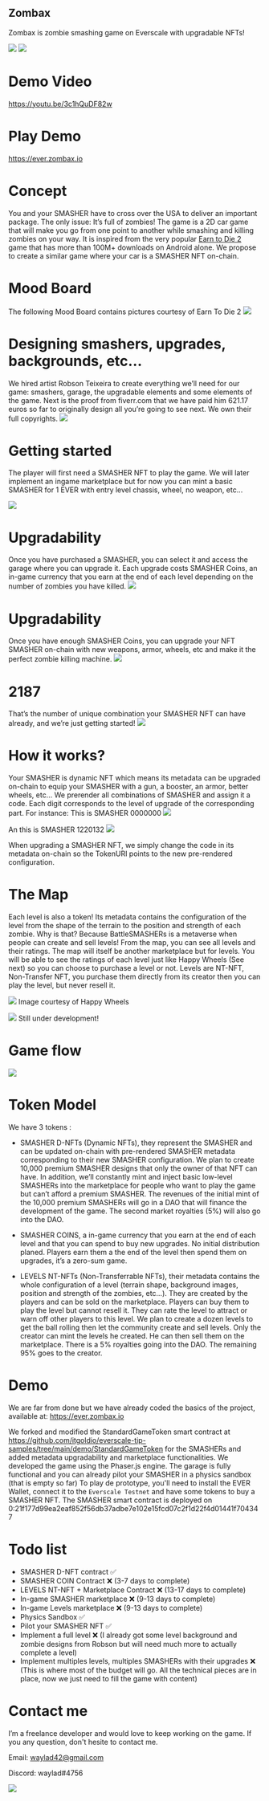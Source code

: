 ## Zombax

Zombax is zombie smashing game on Everscale with upgradable NFTs!

![](https://ever.zombax.io/assets/screenshots/home.png)
![](https://ever.zombax.io/assets/screenshots/demo2.png)

# Demo Video

https://youtu.be/3c1hQuDF82w

# Play Demo

https://ever.zombax.io

# Concept

You and your SMASHER have to cross over the USA to deliver an important package. The only issue: It’s full of zombies!
The game is a 2D car game that will make you go from one point to another while smashing and killing zombies on your way. It is inspired from the very popular [Earn to Die 2](https://play.google.com/store/apps/details?id=com.notdoppler.earntodie2) game that has more than 100M+ downloads on Android alone.
We propose to create a similar game where your car is a SMASHER NFT on-chain.

# Mood Board

The following Mood Board contains pictures courtesy of Earn To Die 2
![](https://ever.zombax.io/assets/screenshots/mood2.png)

# Designing smashers, upgrades, backgrounds, etc…

We hired artist Robson Teixeira to create everything we’ll need for our game: smashers, garage, the upgradable elements and some elements of the game. Next is the proof from fiverr.com that we have paid him 621.17 euros so far to originally design all you’re going to see next. We own their full copyrights.
![](https://ever.zombax.io/assets/screenshots/fiverr.png)

# Getting started

The player will first need a SMASHER NFT to play the game. We will later implement an ingame marketplace but for now you can mint a basic SMASHER for 1 EVER with entry level chassis, wheel, no weapon, etc...

![](https://ever.zombax.io/assets/screenshots/marketplace.png)

# Upgradability

Once you have purchased a SMASHER, you can select it and access the garage where you can upgrade it. Each upgrade costs SMASHER Coins, an in-game currency that you earn at the end of each level depending on the number of zombies you have killed.
![](https://ever.zombax.io/assets/screenshots/garage-scene1.png)

# Upgradability

Once you have enough SMASHER Coins, you can upgrade your NFT SMASHER on-chain with new weapons, armor, wheels, etc and make it the perfect zombie killing machine.
![](https://ever.zombax.io/assets/screenshots/garage-scene2.png)

# 2187

That’s the number of unique combination your SMASHER NFT can have already, and we’re just getting started!
![](https://ever.zombax.io/assets/screenshots/configs.png)

# How it works?

Your SMASHER is dynamic NFT which means its metadata can be upgraded on-chain to equip your SMASHER with a gun, a booster, an armor, better wheels, etc…
We prerender all combinations of SMASHER and assign it a code. Each digit corresponds to the level of upgrade of the corresponding part.
For instance: This is SMASHER 0000000
![](https://ever.zombax.io/assets/screenshots/config1.png)

An this is SMASHER 1220132
![](https://ever.zombax.io/assets/screenshots/config2.png)

When upgrading a SMASHER NFT, we simply change the code in its metadata on-chain so the TokenURI points to the new pre-rendered configuration.

# The Map

Each level is also a token! Its metadata contains the configuration of the level from the shape of the terrain to the position and strength of each zombie. Why is that? Because BattleSMASHERs is a metaverse when people can create and sell levels! From the map, you can see all levels and their ratings. The map will itself be another marketplace but for levels. You will be able to see the ratings of each level just like Happy Wheels (See next) so you can choose to purchase a level or not. Levels are NT-NFT, Non-Transfer NFT, you purchase them directly from its creator then you can play the level, but never resell it.

![](https://ever.zombax.io/assets/screenshots/happy-wheels.jpeg)
Image courtesy of Happy Wheels

![](https://ever.zombax.io/assets/screenshots/map-scene.png)
Still under development!

# Game flow

![](https://ever.zombax.io/assets/screenshots/flow2.png)

# Token Model

We have 3 tokens :

- SMASHER D-NFTs (Dynamic NFTs), they represent the SMASHER and can be updated on-chain with pre-rendered SMASHER metadata corresponding to their new SMASHER configuration. We plan to create 10,000 premium SMASHER designs that only the owner of that NFT can have. In addition, we’ll constantly mint and inject basic low-level SMASHERs into the marketplace for people who want to play the game but can’t afford a premium SMASHER. The revenues of the initial mint of the 10,000 premium SMASHERs will go in a DAO that will finance the development of the game. The second market royalties (5%) will also go into the DAO.

- SMASHER COINS, a in-game currency that you earn at the end of each level and that you can spend to buy new upgrades. No initial distribution planed. Players earn them a the end of the level then spend them on upgrades, it’s a zero-sum game.

- LEVELS NT-NFTs (Non-Transferrable NFTs), their metadata contains the whole configuration of a level (terrain shape, background images, position and strength of the zombies, etc…). They are created by the players and can be sold on the marketplace. Players can buy them to play the level but cannot resell it. They can rate the level to attract or warn off other players to this level. We plan to create a dozen levels to get the ball rolling then let the community create and sell levels. Only the creator can mint the levels he created. He can then sell them on the marketplace. There is a 5% royalties going into the DAO. The remaining 95% goes to the creator.

# Demo

We are far from done but we have already coded the basics of the project, available at:
https://ever.zombax.io

We forked and modified the StandardGameToken smart contract at https://github.com/itgoldio/everscale-tip-samples/tree/main/demo/StandardGameToken for the SMASHERs and added metadata upgradability and marketplace functionalities. We developed the game using the Phaser.js engine. The garage is fully functional and you can already pilot your SMASHER in a physics sandbox (that is empty so far)
To play de prototype, you'll need to install the EVER Wallet, connect it to the `Everscale Testnet` and have some tokens to buy a SMASHER NFT. The SMASHER smart contract is deployed on 0:21f177d99ea2eaf852f56db37adbe7e102e15fcd07c2f1d22f4d01441f704347

# Todo list

- SMASHER D-NFT contract ✅
- SMASHER COIN Contract ❌ (3-7 days to complete)
- LEVELS NT-NFT + Marketplace Contract ❌ (13-17 days to complete)
- In-game SMASHER marketplace ❌ (9-13 days to complete)
- In-game Levels marketplace ❌ (9-13 days to complete)
- Physics Sandbox ✅
- Pilot your SMASHER NFT ✅
- Implement a full level ❌ (I already got some level background and zombie designs from Robson but will need much more to actually complete a level)
- Implement multiples levels, multiples SMASHERs with their upgrades ❌ (This is where most of the budget will go. All the technical pieces are in place, now we just need to fill the game with content)

# Contact me

I’m a freelance developer and would love to keep working on the game. If you any question, don't hesite to contact me.

Email: waylad42@gmail.com

Discord: waylad#4756

![](https://ever.zombax.io/assets/screenshots/zombie.png)
